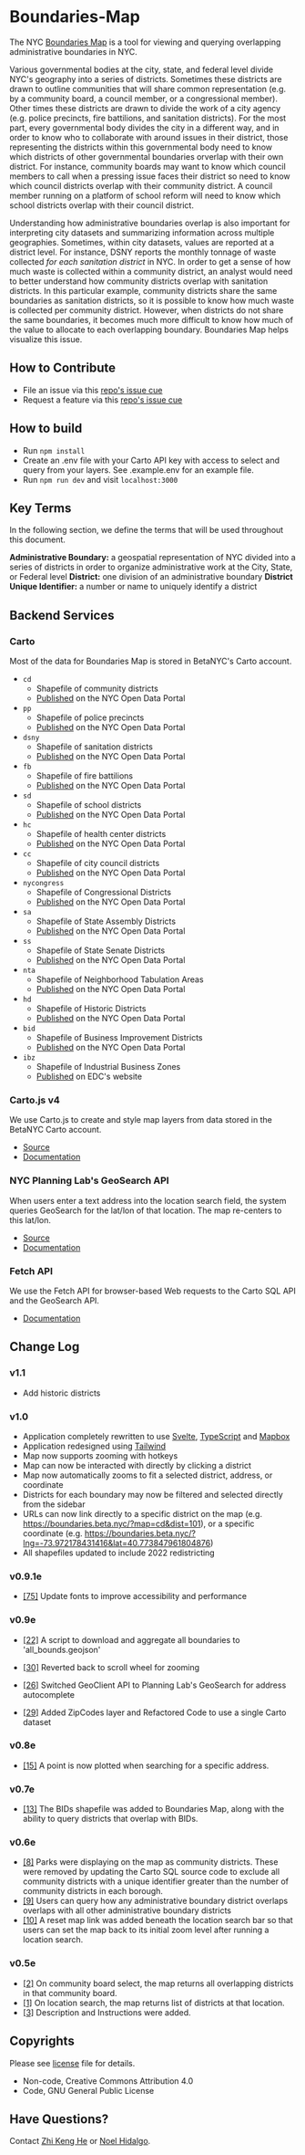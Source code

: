 # Boundaries-Map

The NYC [Boundaries Map](https://boundaries.beta.nyc) is a tool for viewing and querying overlapping administrative boundaries in NYC.

Various governmental bodies at the city, state, and federal level divide NYC's geography into a series of districts. Sometimes these districts are drawn to outline communities that will share common representation (e.g. by a community board, a council member, or a congressional member). Other times these districts are drawn to divide the work of a city agency (e.g. police precincts, fire battilions, and sanitation districts). For the most part, every governmental body divides the city in a different way, and in order to know who to collaborate with around issues in their district, those representing the districts within this governmental body need to know which districts of other governmental boundaries orverlap with their own district. For instance, community boards may want to know which council members to call when a pressing issue faces their district so need to know which council districts overlap with their community district. A council member running on a platform of school reform will need to know which school districts overlap with their council district.

Understanding how administrative boundaries overlap is also important for interpreting city datasets and summarizing information across multiple geographies. Sometimes, within city datasets, values are reported at a district level. For instance, DSNY reports the monthly tonnage of waste collected _for each sanitation district_ in NYC. In order to get a sense of how much waste is collected within a community district, an analyst would need to better understand how community districts overlap with sanitation districts. In this particular example, community districts share the same boundaries as sanitation districts, so it is possible to know how much waste is collected per community district. However, when districts do not share the same boundaries, it becomes much more difficult to know how much of the value to allocate to each overlapping boundary. Boundaries Map helps visualize this issue.

## How to Contribute

- File an issue via this [repo's issue cue](https://github.com/BetaNYC/Boundaries-Map/issues)
- Request a feature via this [repo's issue cue](https://github.com/BetaNYC/Boundaries-Map/issues)

## How to build

- Run `npm install`
- Create an .env file with your Carto API key with access to select and query from your layers. See .example.env for an example file.
- Run `npm run dev` and visit `localhost:3000`

## Key Terms

In the following section, we define the terms that will be used throughout this document.

**Administrative Boundary:** a geospatial representation of NYC divided into a series of districts in order to organize administrative work at the City, State, or Federal level
**District:** one division of an administrative boundary
**District Unique Identifier:** a number or name to uniquely identify a district

## Backend Services

### Carto

Most of the data for Boundaries Map is stored in BetaNYC's Carto account.

- `cd`
  - Shapefile of community districts
  - [Published](https://data.cityofnewyork.us/City-Government/Community-Districts/yfnk-k7r4) on the NYC Open Data Portal
- `pp`
  - Shapefile of police precincts
  - [Published](https://data.cityofnewyork.us/Public-Safety/Police-Precincts/78dh-3ptz) on the NYC Open Data Portal
- `dsny`
  - Shapefile of sanitation districts
  - [Published](https://data.cityofnewyork.us/City-Government/DSNY-Districts/6j86-5s7z) on the NYC Open Data Portal
- `fb`
  - Shapefile of fire battilions
  - [Published](https://data.cityofnewyork.us/Public-Safety/Fire-Battalions/uh7r-6nya) on the NYC Open Data Portal
- `sd`
  - Shapefile of school districts
  - [Published](https://data.cityofnewyork.us/Education/School-Districts/r8nu-ymqj) on the NYC Open Data Portal
- `hc`
  - Shapefile of health center districts
  - [Published](https://data.cityofnewyork.us/Health/Health-Center-Districts/b55q-34ps) on the NYC Open Data Portal
- `cc`
  - Shapefile of city council districts
  - [Published](https://data.cityofnewyork.us/City-Government/City-Council-Districts/yusd-j4xi) on the NYC Open Data Portal
- `nycongress`
  - Shapefile of Congressional Districts
  - [Published](https://data.cityofnewyork.us/City-Government/Congressional-Districts/qd3c-zuu7) on the NYC Open Data Portal
- `sa`
  - Shapefile of State Assembly Districts
  - [Published](https://data.cityofnewyork.us/City-Government/State-Assembly-Districts/pf5b-73bw) on the NYC Open Data Portal
- `ss`
  - Shapefile of State Senate Districts
  - [Published](https://data.cityofnewyork.us/City-Government/State-Senate-Districts/h4i2-acfi) on the NYC Open Data Portal
- `nta`
  - Shapefile of Neighborhood Tabulation Areas
  - [Published](https://data.cityofnewyork.us/City-Government/Neighborhood-Tabulation-Areas/cpf4-rkhq) on the NYC Open Data Portal
- `hd`
  - Shapefile of Historic Districts
  - [Published](https://data.cityofnewyork.us/Housing-Development/Historic-Districts/xbvj-gfnw) on the NYC Open Data Portal
- `bid`
  - Shapefile of Business Improvement Districts
  - [Published](https://data.cityofnewyork.us/Business/Business-Improvement-Districts/ejxk-d93y) on the NYC Open Data Portal
- `ibz`
  - Shapefile of Industrial Business Zones
  - [Published](https://edc.nyc/sites/default/files/2020-10/IBZ%20Shapefiles.zip) on EDC's website

### Carto.js v4

We use Carto.js to create and style map layers from data stored in the BetaNYC Carto account.

- [Source](https://libs.cartocdn.com/carto.js/v4.1.2/carto.min.js)
- [Documentation](https://carto.com/developers/carto-js/reference/)

### NYC Planning Lab's GeoSearch API

When users enter a text address into the location search field, the system queries GeoSearch for the lat/lon of that location. The map re-centers to this lat/lon.

- [Source](https://github.com/NYCPlanning/labs-geosearch-api)
- [Documentation](https://geosearch.planninglabs.nyc/docs)

### Fetch API

We use the Fetch API for browser-based Web requests to the Carto SQL API and the GeoSearch API.

- [Documentation](https://developer.mozilla.org/en-US/docs/Web/API/Fetch_API)

## Change Log

### v1.1

- Add historic districts

### v1.0

- Application completely rewritten to use [Svelte](https://svelte.dev/), [TypeScript](https://www.typescriptlang.org/) and [Mapbox](https://www.mapbox.com/)
- Application redesigned using [Tailwind](https://tailwindcss.com/)
- Map now supports zooming with hotkeys
- Map can now be interacted with directly by clicking a district
- Map now automatically zooms to fit a selected district, address, or coordinate
- Districts for each boundary may now be filtered and selected directly from the sidebar
- URLs can now link directly to a specific district on the map (e.g. https://boundaries.beta.nyc/?map=cd&dist=101), or a specific coordinate (e.g. https://boundaries.beta.nyc/?lng=-73.972178431416&lat=40.773847961804876)
- All shapefiles updated to include 2022 redistricting

### v0.9.1e

- [[75]](../../../../BetaNYC/nyc-boundaries/pull/75) Update fonts to improve accessibility and performance

### v0.9e

- [[22]](../../../../BetaNYC/Boundaries-Map/pull/25) A script to download and aggregate all boundaries to 'all_bounds.geojson'

- [[30]](../../../../BetaNYC/Boundaries-Map/issues/30) Reverted back to scroll wheel for zooming

- [[26]](../../../../BetaNYC/Boundaries-Map/issues/26) Switched GeoClient API to Planning Lab's GeoSearch for address autocomplete

- [[29]](../../../../BetaNYC/Boundaries-Map/pull/29) Added ZipCodes layer and Refactored Code to use a single Carto dataset

### v0.8e

- [[15]](../../../../BetaNYC/Boundaries-Map/issues/13) A point is now plotted when searching for a specific address.

### v0.7e

- [[13]](../../../../BetaNYC/Boundaries-Map/issues/13) The BIDs shapefile was added to Boundaries Map, along with the ability to query districts that overlap with BIDs.

### v0.6e

- [[8]](../../../../BetaNYC/Boundaries-Map/issues/8) Parks were displaying on the map as community districts. These were removed by updating the Carto SQL source code to exclude all community districts with a unique identifier greater than the number of community districts in each borough.
- [[9]](../../../../BetaNYC/Boundaries-Map/issues/9) Users can query how any administrative boundary district overlaps overlaps with all other administrative boundary districts
- [[10]](../../../../BetaNYC/Boundaries-Map/issues/10) A reset map link was added beneath the location search bar so that users can set the map back to its initial zoom level after running a location search.

### v0.5e

- [[2]](../../../../BetaNYC/Boundaries-Map/issues/2) On community board select, the map returns all overlapping districts in that community board.
- [[1]](../../../../BetaNYC/Boundaries-Map/issues/1) On location search, the map returns list of districts at that location.
- [[3]](../../../../BetaNYC/Boundaries-Map/issues/3) Description and Instructions were added.

## Copyrights

Please see [license](https://github.com/BetaNYC/Boundaries-Map/blob/master/LICENSE) file for details.

- Non-code, Creative Commons Attribution 4.0
- Code, GNU General Public License

## Have Questions?

Contact [Zhi Keng He](mailto:zhi@beta.nyc) or [Noel Hidalgo](mailto:noel@beta.nyc).
